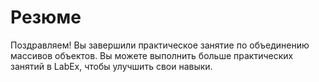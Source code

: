 # Резюме

Поздравляем! Вы завершили практическое занятие по объединению массивов объектов. Вы можете выполнить больше практических занятий в LabEx, чтобы улучшить свои навыки.
